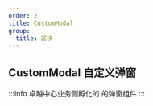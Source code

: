 ```yaml
---
order: 2
title: CustomModal
group:
  title: 区块
---
```


## CustomModal 自定义弹窗

:::info
卓越中心业务侧孵化的 的弹窗组件
:::

<code src="./examples/demo1.tsx"></code>

